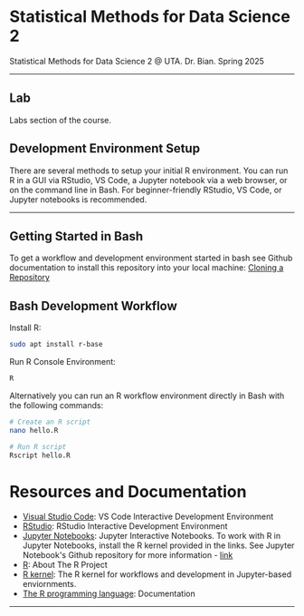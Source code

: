 # Statistical Methods for Data Science 2
Statistical Methods for Data Science 2 @ UTA. Dr. Bian. Spring 2025

---
## Lab
Labs section of the course.

## Development Environment Setup
There are several methods to setup your initial R environment. You can run R in a GUI via RStudio, VS Code, a Jupyter notebook via a web browser, or on the command line in Bash. For beginner-friendly RStudio, VS Code, or Jupyter notebooks is recommended.

---
## Getting Started in Bash
To get a workflow and development environment started in bash see Github documentation to install this repository into your local machine: [Cloning a Repository](https://docs.github.com/en/repositories/creating-and-managing-repositories/cloning-a-repository?platform=linux&tool=webui)

## Bash Development Workflow
Install R:
```bash
sudo apt install r-base
```

Run R Console Environment:
```bash
R
```

Alternatively you can run an R workflow environment directly in Bash with the following commands:
```bash
# Create an R script
nano hello.R

# Run R script
Rscript hello.R
```

# Resources and Documentation
- [Visual Studio Code](https://code.visualstudio.com): VS Code Interactive Development Environment
- [RStudio](https://posit.co/downloads/): RStudio Interactive Development Environment
- [Jupyter Notebooks](https://jupyter.org): Jupyter Interactive Notebooks. To work with R in Jupyter Notebooks, install the R kernel provided in the links. See Jupyter Notebook's Github repository for more information - [link](https://github.com/jupyter/notebook)
- [R](https://www.r-project.org): About The R Project
- [R kernel](https://github.com/IRkernel/IRkernel): The R kernel for workflows and development in Jupyter-based enviornments. 
- [The R programming language](https://www.r-project.org/other-docs.html): Documentation

---
